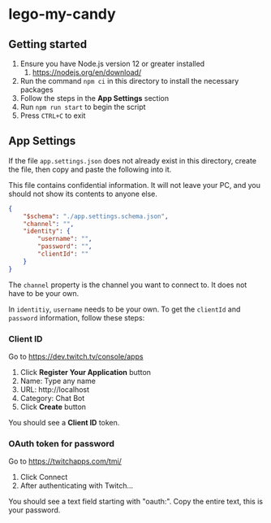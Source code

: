 # lego-my-candy

## Getting started

1. Ensure you have Node.js version 12 or greater installed
   1. https://nodejs.org/en/download/
2. Run the command `npm ci` in this directory to install the necessary packages
3. Follow the steps in the **App Settings** section
4. Run `npm run start` to begin the script
5. Press `CTRL+C` to exit

## App Settings

If the file `app.settings.json` does not already exist in this directory, create the file, then copy and paste the following into it. 

This file contains confidential information. It will not leave your PC, and you should not show its contents to anyone else.

```json
{
    "$schema": "./app.settings.schema.json",
    "channel": "",
    "identity": {
        "username": "",
        "password": "",
        "clientId": ""
    }
}
```
The `channel` property is the channel you want to connect to. It does not have to be your own.

In `identitiy`, `username` needs to be your own. To get the `clientId` and `password` information, follow these steps:

### Client ID

Go to https://dev.twitch.tv/console/apps

1. Click **Register Your Application** button
2. Name: Type any name
3. URL: http://localhost
4. Category: Chat Bot
5. Click **Create** button
   
You should see a **Client ID** token. 

### OAuth token for password

Go to https://twitchapps.com/tmi/

1. Click Connect
2. After authenticating with Twitch...

You should see a text field starting with "oauth:". Copy the entire text, this is your password.



